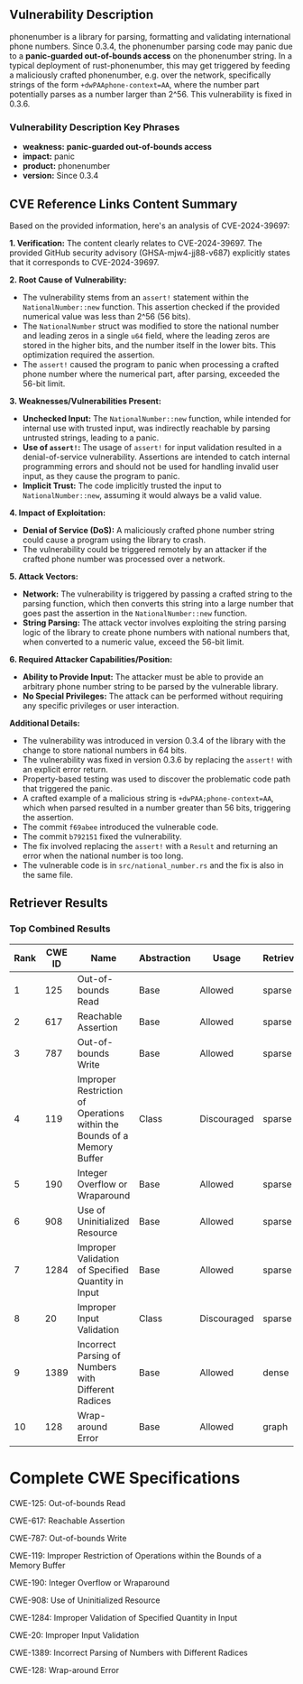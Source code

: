 ## Vulnerability Description
phonenumber is a library for parsing, formatting and validating international phone numbers. Since 0.3.4, the phonenumber parsing code may panic due to a **panic-guarded out-of-bounds access** on the phonenumber string. In a typical deployment of rust-phonenumber, this may get triggered by feeding a maliciously crafted phonenumber, e.g. over the network, specifically strings of the form `+dwPAAphone-context=AA`, where the number part potentially parses as a number larger than 2^56. This vulnerability is fixed in 0.3.6.

### Vulnerability Description Key Phrases
- **weakness:** **panic-guarded out-of-bounds access**
- **impact:** panic
- **product:** phonenumber
- **version:** Since 0.3.4

## CVE Reference Links Content Summary
Based on the provided information, here's an analysis of CVE-2024-39697:

**1. Verification:**
The content clearly relates to CVE-2024-39697. The provided GitHub security advisory (GHSA-mjw4-jj88-v687) explicitly states that it corresponds to CVE-2024-39697.

**2. Root Cause of Vulnerability:**
   - The vulnerability stems from an `assert!` statement within the `NationalNumber::new` function. This assertion checked if the provided numerical value was less than 2^56 (56 bits).
   - The `NationalNumber` struct was modified to store the national number and leading zeros in a single `u64` field, where the leading zeros are stored in the higher bits, and the number itself in the lower bits. This optimization required the assertion.
   - The `assert!` caused the program to panic when processing a crafted phone number where the numerical part, after parsing, exceeded the 56-bit limit.

**3. Weaknesses/Vulnerabilities Present:**
   - **Unchecked Input:** The `NationalNumber::new` function, while intended for internal use with trusted input, was indirectly reachable by parsing untrusted strings, leading to a panic.
   - **Use of `assert!`:** The usage of `assert!` for input validation resulted in a denial-of-service vulnerability. Assertions are intended to catch internal programming errors and should not be used for handling invalid user input, as they cause the program to panic.
   - **Implicit Trust:**  The code implicitly trusted the input to `NationalNumber::new`, assuming it would always be a valid value.

**4. Impact of Exploitation:**
   - **Denial of Service (DoS):** A maliciously crafted phone number string could cause a program using the library to crash.
   - The vulnerability could be triggered remotely by an attacker if the crafted phone number was processed over a network.

**5. Attack Vectors:**
   - **Network:** The vulnerability is triggered by passing a crafted string to the parsing function, which then converts this string into a large number that goes past the assertion in the `NationalNumber::new` function.
   - **String Parsing:** The attack vector involves exploiting the string parsing logic of the library to create phone numbers with national numbers that, when converted to a numeric value, exceed the 56-bit limit.

**6. Required Attacker Capabilities/Position:**
   - **Ability to Provide Input:** The attacker must be able to provide an arbitrary phone number string to be parsed by the vulnerable library.
   - **No Special Privileges:** The attack can be performed without requiring any specific privileges or user interaction.

**Additional Details:**

- The vulnerability was introduced in version 0.3.4 of the library with the change to store national numbers in 64 bits.
- The vulnerability was fixed in version 0.3.6 by replacing the `assert!` with an explicit error return.
- Property-based testing was used to discover the problematic code path that triggered the panic.
- A crafted example of a malicious string is `+dwPAA;phone-context=AA`, which when parsed resulted in a number greater than 56 bits, triggering the assertion.
- The commit `f69abee` introduced the vulnerable code.
- The commit `b792151` fixed the vulnerability.
- The fix involved replacing the `assert!` with a `Result` and returning an error when the national number is too long.
- The vulnerable code is in `src/national_number.rs` and the fix is also in the same file.

## Retriever Results

### Top Combined Results

| Rank | CWE ID | Name | Abstraction | Usage  | Retrievers | Individual Scores |
|------|--------|------|-------------|-------|------------|-------------------|
| 1 | 125 | Out-of-bounds Read | Base | Allowed | sparse | 0.455 |
| 2 | 617 | Reachable Assertion | Base | Allowed | sparse | 0.454 |
| 3 | 787 | Out-of-bounds Write | Base | Allowed | sparse | 0.452 |
| 4 | 119 | Improper Restriction of Operations within the Bounds of a Memory Buffer | Class | Discouraged | sparse | 0.450 |
| 5 | 190 | Integer Overflow or Wraparound | Base | Allowed | sparse | 0.441 |
| 6 | 908 | Use of Uninitialized Resource | Base | Allowed | sparse | 0.439 |
| 7 | 1284 | Improper Validation of Specified Quantity in Input | Base | Allowed | sparse | 0.438 |
| 8 | 20 | Improper Input Validation | Class | Discouraged | sparse | 0.435 |
| 9 | 1389 | Incorrect Parsing of Numbers with Different Radices | Base | Allowed | dense | 0.397 |
| 10 | 128 | Wrap-around Error | Base | Allowed | graph | 0.003 |



# Complete CWE Specifications

CWE-125: Out-of-bounds Read

CWE-617: Reachable Assertion

CWE-787: Out-of-bounds Write

CWE-119: Improper Restriction of Operations within the Bounds of a Memory Buffer

CWE-190: Integer Overflow or Wraparound

CWE-908: Use of Uninitialized Resource

CWE-1284: Improper Validation of Specified Quantity in Input

CWE-20: Improper Input Validation

CWE-1389: Incorrect Parsing of Numbers with Different Radices

CWE-128: Wrap-around Error